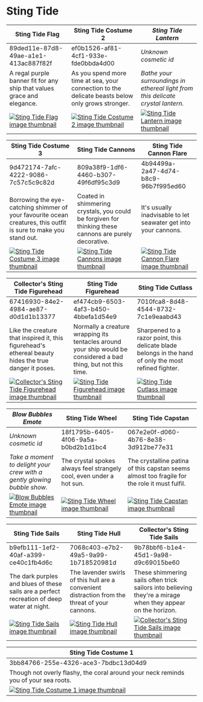 # Sting Tide

| Sting Tide Flag | Sting Tide Costume 2 | *Sting Tide Lantern* |
| --------------- | -------------------- | -------------------- |
| 89ded11e-87d8-49ae-a1e1-413ac887f82f | ef0b1526-af81-4cf1-933e-fde0bbda4d00 | *Unknown cosmetic id* |
| A regal purple banner fit for any ship that values grace and elegance. | As you spend more time at sea, your connection to the delicate beasts below only grows stronger. | *Bathe your surroundings in ethereal light from this delicate crystal lantern.* |
| [![Sting Tide Flag image thumbnail](https://seaofthieves.wiki.gg/images/4/48/Sting_Tide_Flag.png)](https://seaofthieves.wiki.gg/wiki/Sting_Tide_Flag) | [![Sting Tide Costume 2 image thumbnail](https://seaofthieves.wiki.gg/images/a/a7/Sting_Tide_Costume_2.png)](https://seaofthieves.wiki.gg/wiki/Sting_Tide_Costume_2) | [![*Sting Tide Lantern* image thumbnail](https://cdn.merciasquill.com/images/67035fed8ad30bf0035179c4)](https://seaofthieves.wiki.gg/wiki/Sting_Tide_Lantern) |

| Sting Tide Costume 3 | Sting Tide Cannons | Sting Tide Cannon Flare |
| -------------------- | ------------------ | ----------------------- |
| 9d472174-7afc-4222-9086-7c57c5c9c82d | 809a38f9-1df6-4460-b307-49f6df95c3d9 | 4b94499a-2a47-4d74-b8c9-96b7f995ed60 |
| Borrowing the eye-catching shimmer of your favourite ocean creatures, this outfit is sure to make you stand out. | Coated in shimmering crystals, you could be forgiven for thinking these cannons are purely decorative. | It's usually inadvisable to let seawater get into your cannons. |
| [![Sting Tide Costume 3 image thumbnail](https://seaofthieves.wiki.gg/images/3/3c/Sting_Tide_Costume_3.png)](https://seaofthieves.wiki.gg/wiki/Sting_Tide_Costume_3) | [![Sting Tide Cannons image thumbnail](https://seaofthieves.wiki.gg/images/8/8b/Sting_Tide_Cannons.png)](https://seaofthieves.wiki.gg/wiki/Sting_Tide_Cannons) | [![Sting Tide Cannon Flare image thumbnail](https://seaofthieves.wiki.gg/images/7/7f/Sting_Tide_Cannon_Flare.png)](https://seaofthieves.wiki.gg/wiki/Sting_Tide_Cannon_Flare) |

| Collector's Sting Tide Figurehead | Sting Tide Figurehead | Sting Tide Cutlass |
| --------------------------------- | --------------------- | ------------------ |
| 67416930-84e2-4984-ae87-d0d1d1b13377 | ef474cb9-6503-4af3-b450-4bbefa1d54e9 | 7010fca8-8d48-4544-8732-7c1e9eaabd43 |
| Like the creature that inspired it, this figurehead's ethereal beauty hides the true danger it poses. | Normally a creature wrapping its tentacles around your ship would be considered a bad thing, but not this time. | Sharpened to a razor point, this delicate blade belongs in the hand of only the most refined fighter. |
| [![Collector's Sting Tide Figurehead image thumbnail](https://seaofthieves.wiki.gg/images/b/b4/Collector%27s_Sting_Tide_Figurehead.png)](https://seaofthieves.wiki.gg/wiki/Collector's_Sting_Tide_Figurehead) | [![Sting Tide Figurehead image thumbnail](https://seaofthieves.wiki.gg/images/6/62/Sting_Tide_Figurehead.png)](https://seaofthieves.wiki.gg/wiki/Sting_Tide_Figurehead) | [![Sting Tide Cutlass image thumbnail](https://seaofthieves.wiki.gg/images/b/b0/Sting_Tide_Cutlass.png)](https://seaofthieves.wiki.gg/wiki/Sting_Tide_Cutlass) |

| *Blow Bubbles Emote* | Sting Tide Wheel | Sting Tide Capstan |
| -------------------- | ---------------- | ------------------ |
| *Unknown cosmetic id* | 18f1795b-6405-4f06-9a5a-b0bd2b1d1bc4 | 067e2e0f-d060-4b76-8e38-3d912be77e31 |
| *Take a moment to delight your crew with a gently glowing bubble show.* | The crystal spokes always feel strangely cool, even under a hot sun. | The crystalline patina of this capstan seems almost too fragile for the role it must fulfil. |
| [![*Blow Bubbles Emote* image thumbnail](https://cdn.merciasquill.com/images/67035fed8ad30bf0035179c4)](https://seaofthieves.wiki.gg/wiki/Blow_Bubbles_Emote) | [![Sting Tide Wheel image thumbnail](https://seaofthieves.wiki.gg/images/8/85/Sting_Tide_Wheel.png)](https://seaofthieves.wiki.gg/wiki/Sting_Tide_Wheel) | [![Sting Tide Capstan image thumbnail](https://seaofthieves.wiki.gg/images/2/2e/Sting_Tide_Capstan.png)](https://seaofthieves.wiki.gg/wiki/Sting_Tide_Capstan) |

| Sting Tide Sails | Sting Tide Hull | Collector's Sting Tide Sails |
| ---------------- | --------------- | ---------------------------- |
| b9efb111-1ef2-40af-a399-ce40c1fb4d6c | 7068c403-e7b2-49a5-9a99-1b718520981d | 9b78bbf6-b1e4-45d1-9a98-d9c69015be60 |
| The dark purples and blues of these sails are a perfect recreation of deep water at night. | The lavender swirls of this hull are a convenient distraction from the threat of your cannons. | These shimmering sails often trick sailors into believing they're a mirage when they appear on the horizon. |
| [![Sting Tide Sails image thumbnail](https://seaofthieves.wiki.gg/images/c/cc/Sting_Tide_Sails.png)](https://seaofthieves.wiki.gg/wiki/Sting_Tide_Sails) | [![Sting Tide Hull image thumbnail](https://seaofthieves.wiki.gg/images/0/05/Sting_Tide_Hull.png)](https://seaofthieves.wiki.gg/wiki/Sting_Tide_Hull) | [![Collector's Sting Tide Sails image thumbnail](https://seaofthieves.wiki.gg/images/3/31/Collector%27s_Sting_Tide_Sails.png)](https://seaofthieves.wiki.gg/wiki/Collector's_Sting_Tide_Sails) |

| Sting Tide Costume 1 |
| -------------------- |
| 3bb84766-255e-4326-ace3-7bdbc13d04d9 |
| Though not overly flashy, the coral around your neck reminds you of your sea roots. |
| [![Sting Tide Costume 1 image thumbnail](https://seaofthieves.wiki.gg/images/4/42/Sting_Tide_Costume_1.png)](https://seaofthieves.wiki.gg/wiki/Sting_Tide_Costume_1) |

